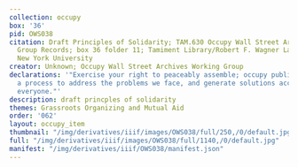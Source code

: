```yaml
---
collection: occupy
box: '36'
pid: OWS038
citation: Draft Principles of Solidarity; TAM.630 Occupy Wall Street Archives Working
  Group Records; box 36 folder 11; Tamiment Library/Robert F. Wagner Labor Archives,
  New York University
creator: Unknown; Occupy Wall Street Archives Working Group
declarations: '"Exercise your right to peaceably assemble; occupy public space;  create
  a process to address the problems we face, and generate solutions accessible to
  everyone."'
description: draft princples of solidarity
themes: Grassroots Organizing and Mutual Aid
order: '062'
layout: occupy_item
thumbnail: "/img/derivatives/iiif/images/OWS038/full/250,/0/default.jpg"
full: "/img/derivatives/iiif/images/OWS038/full/1140,/0/default.jpg"
manifest: "/img/derivatives/iiif/OWS038/manifest.json"
---
```

